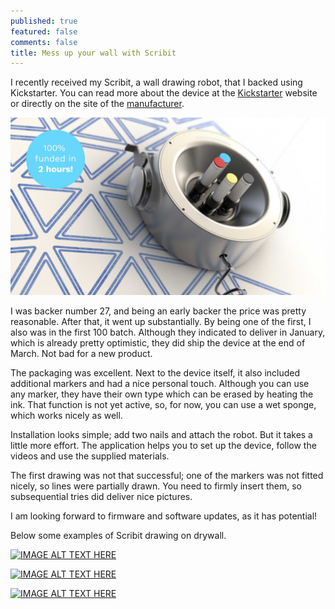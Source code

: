 ```yaml
---
published: true
featured: false
comments: false
title: Mess up your wall with Scribit
---
```

I recently received my Scribit, a wall drawing robot, that I backed using Kickstarter. You can read more about the device at the [Kickstarter](https://www.kickstarter.com/projects/1864378255/scribit-turn-your-wall-into-an-interactive-canvas) website or directly on the site of the [manufacturer](https://scribit.design).

![36de0d70013ddf640977f7de4d1b155d_original.jpg](/images/36de0d70013ddf640977f7de4d1b155d_original.jpg)

I was backer number 27, and being an early backer the price was pretty reasonable. After that, it went up substantially. By being one of the first, I also was in the first 100 batch. Although they indicated to deliver in January, which is already pretty optimistic, they did ship the device at the end of March. Not bad for a new product. 

The packaging was excellent. Next to the device itself, it also included additional markers and had a nice personal touch. Although you can use any marker, they have their own type which can be erased by heating the ink. That function is not yet active, so, for now, you can use a wet sponge, which works nicely as well.

Installation looks simple; add two nails and attach the robot. But it takes a little more effort. The application helps you to set up the device, follow the videos and use the supplied materials.

The first drawing was not that successful; one of the markers was not fitted nicely, so lines were partially drawn. You need to firmly insert them, so subsequential tries did deliver nice pictures.

I am looking forward to firmware and software updates, as it has potential!

Below some examples of Scribit drawing on drywall.

[![IMAGE ALT TEXT HERE](https://img.youtube.com/vi/tQa-2z5jN-U/0.jpg)](https://www.youtube.com/watch?v=tQa-2z5jN-U)

[![IMAGE ALT TEXT HERE](https://img.youtube.com/vi/r-nX9tKYaaQ/0.jpg)](https://www.youtube.com/watch?v=r-nX9tKYaaQ)

[![IMAGE ALT TEXT HERE](https://img.youtube.com/vi/78ORSlDIrn0/0.jpg)](https://www.youtube.com/watch?v=78ORSlDIrn0)
